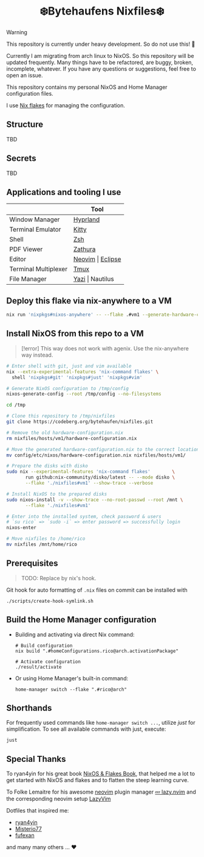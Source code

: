 <!-- markdownlint-disable MD033 MD013 -->

<h1 align="center">❄️Bytehaufens Nixfiles❄️</h1>

> [!warning]
> This repository is currently under heavy development. So do not use this! 🚧
>
> Currently I am migrating from arch linux to NixOS. So this repository will
> be updated frequently. Many things have to be refactored, are buggy,
> broken, incomplete, whatever. If you have any questions or suggestions,
> feel free to open an issue.

This repository contains my personal NixOS and Home Manager configuration files.

I use [Nix flakes](https://nixos.wiki/wiki/Flakes) for managing the configuration.

## Structure

TBD

## Secrets

TBD

## Applications and tooling I use

|                      | Tool                                                                |
| -------------------- | ------------------------------------------------------------------- |
| Window Manager       | [Hyprland](https://hyprland.org/)                                   |
| Terminal Emulator    | [Kitty](https://sw.kovidgoyal.net/kitty/)                           |
| Shell                | [Zsh](https://www.zsh.org/)                                         |
| PDF Viewer           | [Zathura](https://pwmt.org/projects/zathura/)                       |
| Editor               | [Neovim](https://neovim.io/) \| [Eclipse](https://www.eclipse.org/) |
| Terminal Multiplexer | [Tmux](https://github.com/tmux/tmux/)                               |
| File Manager         | [Yazi](https://github.com/sxyazi/yazi) \| Nautilus                  |

## Deploy this flake via nix-anywhere to a VM

```sh
nix run 'nixpkgs#nixos-anywhere' -- --flake .#vm1 --generate-hardware-config nixos-generate-config ./hardware-configuration.nix nixos@127.0.0.1 -p 22220
```

## Install NixOS from this repo to a VM

> [!error]
> This way does not work with agenix. Use the nix-anywhere way instead.

```sh
# Enter shell with git, just and vim available
nix --extra-experimental-features 'nix-command flakes' \
  shell 'nixpkgs#git' 'nixpkgs#just' 'nixpkgs#vim'

# Generate NixOS configuration to /tmp/config
nixos-generate-config --root /tmp/config --no-filesystems

cd /tmp

# Clone this repository to /tmp/nixfiles
git clone https://codeberg.org/bytehaufen/nixfiles.git

# Remove the old hardware-configuration.nix
rm nixfiles/hosts/vm1/hardware-configuration.nix

# Move the generated hardware-configuration.nix to the correct location
mv config/etc/nixos/hardware-configuration.nix nixfiles/hosts/vm1/

# Prepare the disks with disko
sudo nix --experimental-features 'nix-command flakes'        \
       run github:nix-community/disko/latest -- --mode disko \
       --flake './nixfiles#vm1' --show-trace --verbose

# Install NixOS to the prepared disks
sudo nixos-install -v --show-trace --no-root-passwd --root /mnt \
       --flake './nixfiles#vm1'

# Enter into the installed system, check password & users
# `su rico` => `sudo -i` => enter password => successfully login
nixos-enter

# Move nixfiles to /home/rico
mv nixfiles /mnt/home/rico
```

## Prerequisites

> TODO: Replace by nix's hook.

Git hook for auto formatting of `.nix` files on commit can be installed with

```shell
./scripts/create-hook-symlink.sh
```

<!-- Deprecated start --->

## Build the Home Manager configuration

- Building and activating via direct Nix command:

  ```shell
  # Build configuration
  nix build ".#homeConfigurations.rico@arch.activationPackage"

  # Activate configuration
  ./result/activate
  ```

- Or using Home Manager's built-in command:

  ```shell
  home-manager switch --flake ".#rico@arch"
  ```

## Shorthands

For frequently used commands like `home-manager switch ...`, utilize _just_ for
simplification. To see all available commands with just, execute:

```shell
just
```

<!-- Deprecated end --->

## Special Thanks

To ryan4yin for his great book [NixOS & Flakes Book](https://nixos-and-flakes.thiscute.world),
that helped me a lot to get started with NixOS and flakes and to flatten the
steep learning curve.

To Folke Lemaitre for his awesome [neovim](https://github.com/neovim/neovim)
plugin manager [💤 lazy.nvim](https://github.com/folke/lazy.nvim) and the
corresponding neovim setup [LazyVim](https://github.com/folke/lazy.nvim)

Dotfiles that inspired me:

- [ryan4yin](https://github.com/ryan4yin/nix-config)
- [Misterio77](https://github.com/Misterio77/nix-config)
- [fufexan](https://github.com/fufexan/dotfiles)

and many many others ... ❤️
